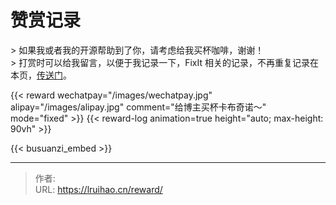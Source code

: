 # 赞赏记录


&gt; 如果我或者我的开源帮助到了你，请考虑给我买杯咖啡，谢谢！\
&gt; 打赏时可以给我留言，以便于我记录一下，FixIt 相关的记录，不再重复记录在本页，[传送门](https://fixit.lruihao.cn/contributing/overview/#sponsor)。

{{&lt; reward wechatpay=&#34;/images/wechatpay.jpg&#34; alipay=&#34;/images/alipay.jpg&#34; comment=&#34;给博主买杯卡布奇诺～&#34; mode=&#34;fixed&#34; &gt;}}
{{&lt; reward-log animation=true height=&#34;auto; max-height: 90vh&#34; &gt;}}

{{&lt; busuanzi_embed &gt;}}


---

> 作者:   
> URL: https://lruihao.cn/reward/  


